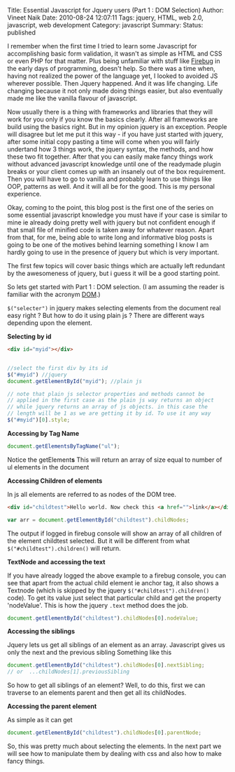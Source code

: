 Title: Essential Javascript for Jquery users (Part 1 : DOM Selection)
Author: Vineet Naik
Date: 2010-08-24 12:07:11
Tags: jquery, HTML, web 2.0, javascript, web development
Category: javascript
Summary: 
Status: published

I remember when the first time I tried to learn some Javascript for
accomplishing basic form validation, it wasn't as simple as HTML and
CSS or even PHP for that matter. Plus being unfamiliar with stuff like
[Firebug](https://addons.mozilla.org/en-US/firefox/addon/1843/) in the
early days of programming, doesn't help. So there was a time when,
having not realized the power of the language yet, I looked to avoided
JS wherever possible. Then Jquery happened. And it was life
changing. Life changing because it not only made doing things easier,
but also eventually made me like the vanilla flavour of javascript.

Now usually there is a thing with frameworks and libraries that they
will work for you only if you know the basics clearly. After all
frameworks are build using the basics right. But in my opinion jquery
is an exception. People will disagree but let me put it this way - if
you have just started with jquery, after some initial copy pasting a
time will come when you will fairly undertand how 3 things work, the
jquery syntax, the methods, and how these two fit together. After that
you can easily make fancy things work without advanced javascript
knowledge until one of the readymade plugin breaks or your client
comes up with an insanely out of the box requirement. Then you will
have to go to vanilla and probably learn to use things like OOP,
patterns as well. And it will all be for the good. This is my personal
experience.

Okay, coming to the point, this blog post is the first one of the
series on some essential javascript knowledge you must have if your
case is similar to mine ie already doing pretty well with jquery but
not confident enough if that small file of minified code is taken away
for whatever reason. Apart from that, for me, being able to write long
and informative blog posts is going to be one of the motives behind
learning something I know I am hardly going to use in the presence of
jquery but which is very important.

The first few topics will cover basic things which are actually left
redundant by the awesomeness of jquery, but i guess it will be a good
starting point.

So lets get started with Part 1 : DOM selection. (I am assuming the
reader is familiar with the acronym
[DOM](http://www.w3schools.com/htmldom/default.asp).)

``$("selecter")`` in jquery makes selecting elements from the document
real easy right ? But how to do it using plain js ?  There are
different ways depending upon the element.

**Selecting by id**

```html
<div id="myid"></div>
```

```javascript

//select the first div by its id
$("#myid") //jquery
document.getElementById("myid"); //plain js

// note that plain js selector properties and methods cannot be
// applied in the first case as the plain js way returns an object
// while jquery returns an array of js objects. in this case the
// length will be 1 as we are getting it by id. To use it any way
$("#myid")[0].style;
```

**Accessing by Tag Name**

```javascript
document.getElementsByTagName("ul");
```

Notice the getElement**s** This will return an array of size equal to
number of ul elements in the document

**Accessing Children of elements**

In js all elements are referred to as nodes of the DOM tree.

```html
<div id="childtest">Hello world. Now check this <a href="">link</a></div>
```

```javascript
var arr = document.getElementById("childtest").childNodes;
```

The output if logged in firebug console will show an array of all
children of the element childtest selected. But it will be different
from what ``$("#childtest").children()`` will return.

**TextNode and accessing the text**

If you have already logged the above example to a firebug console, you
can see that apart from the actual child element ie anchor tag, it
also shows a Textnode (which is skipped by the jquery
``$("#childtest").children()`` code). To get its value just select
that particular child and get the property 'nodeValue'. This is how
the jquery ``.text`` method does the job.

```javascript
document.getElementById("childtest").childNodes[0].nodeValue;
```

**Accessing the siblings**

Jquery lets us get all siblings of an element as an array. Javascript
gives us only the next and the previous sibling Something like this

```javascript
document.getElementById("childtest").childNodes[0].nextSibling;
// or  ...childNodes[1].previousSibling
```

So how to get all siblings of an element? Well, to do this, first we
can traverse to an elements parent and then get all its childNodes.

**Accessing the parent element**

As simple as it can get

```javascript
document.getElementById("childtest").childNodes[0].parentNode;
```

So, this was pretty much about selecting the elements. In the next
part we will see how to manipulate them by dealing with css and also
how to make fancy things.
